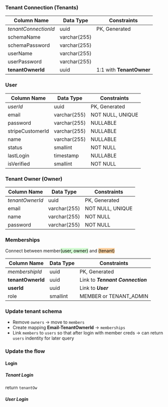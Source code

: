 ### Tenant Connection (Tenants)

| Column Name          | Data Type    | Constraints              |
| -------------------- | ------------ | ------------------------ |
| *tenantConnectionId* | uuid         | PK, Generated            |
| schemaName           | varchar(255) |                          |
| schemaPassword       | varchar(255) |                          |
| userName             | varchar(255) |                          |
| userPassword         | varchar(255) |                          |
| **tenantOwnerId**    | uuid         | 1:1 with **TenantOwner** |

### User

| Column Name      | Data Type    | Constraints      |
| ---------------- | ------------ | ---------------- |
| *userId*         | uuid         | PK, Generated    |
| email            | varchar(255) | NOT NULL, UNIQUE |
| password         | varchar(255) | NULLABLE         |
| stripeCustomerId | varchar(255) | NULLABLE         |
| name             | varchar(255) | NULLABLE         |
| status           | smallint     | NOT NULL         |
| lastLogin        | timestamp    | NULLABLE         |
| isVerified       | smallint     | NOT NULL         |
### Tenant Owner (Owner)

| Column Name     | Data Type    | Constraints      |
| --------------- | ------------ | ---------------- |
| *tenantOwnerId* | uuid         | PK, Generated    |
| email           | varchar(255) | NOT NULL, UNIQUE |
| name            | varchar(255) | NOT NULL         |
| password        | varchar(255) | NOT NULL         |

### Memberships 
Connect between member<mark style="background: #BBFABBA6;">(user, owner)</mark> and <mark style="background: #FFB86CA6;">(tenant)</mark>

| Column Name       | Data Type | Constraints                      |
| ----------------- | --------- | -------------------------------- |
| *membershipId*    | uuid      | PK, Generated                    |
| **tenantOwnerId** | uuid      | Link to ***Tennant Connection*** |
| **userId**        | uuid      | Link to ***User***               |
| role              | smallint  | MEMBER or TENANT_ADMIN           |


### Update tenant schema
- Remove `owners` -> move to `members`
- Create mapping **Email-TenantOwnerId** -> `memberships`
- Link `members` to `users` so that after login with member creds -> can return `users` indentity for later query
### Update the flow
#### Login
##### Tenant Login
return `tenantOw`
##### User Login
